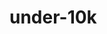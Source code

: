 # under-10k
<!DOCTYPE html>
<html lang="en">
<head>
    <meta charset="UTF-8">
    <meta http-equiv="X-UA-Compatible" content="IE=edge">
    <meta name="viewport" content="width=device-width, initial-scale=1.0">
    <title>Document</title>
    <style>
         .container1 {
            height: 3400px;
            width: 1000px;
            border: 2px solid black;
            border-radius: 9px;
        }

        #m2 {
            border: 2px solid red;
            height: 600px;
            margin: 6px;
            background-color: bisque;
        }

        #prime {
            border: 2px solid red;
            height: 600px;
            margin: 6px;
            background-color: #cafafa;
        }

        #e7 {
            border: 2px solid red;
            height: 600px;
            margin: 6px;
            background-color: #d2afd2;
        }

        #i {
            border: 2px solid red;
            height: 600px;
            margin: 6px;
            background-color: #b3fcb3;
        }

        #c21 {
            border: 2px solid red;
            height: 600px;
            margin: 6px;
            background-color: #f8d79a;
        }

    </style>
</head>
<body>
    <div class="container1">
        <h1> BEST MOBILES UNDER 10,000</h1>

        <div id="m2">
            <p>
            <h3>
                1. Poco M2
            </h3>
            <img src="https://i.postimg.cc/Wp67rYZb/Screenshot-27.jpg" alt="">
            </p>
        </div>

        <br>
        <br>

        <div id="prime">
            <p>
            <h3>2.Redmi 9 prime</h3>
            <img src="https://i.postimg.cc/NMrJR5h3/Screenshot-6.jpg" alt="">
            </p>
        </div>

        <br>
        <br>
        <div id="e7">
            <p>
            <h3>3. Moto e7 power (if you want a clean android </h3>
            <img src="https://i.postimg.cc/9Ff9ks0M/Screenshot-7.jpg" alt="">
            </p>
        </div>

        <br>
        <br>

        <div id="i">
            <p>
            <h3>4. Redmi 9i </h3>
            <img src="https://i.postimg.cc/GmLbz1m7/Screenshot-8.jpg" alt="">
            </p>
        </div>


        <br>
        <br>

        <div id="c21">
            <p>
            <h3>5. Realme C21</h3>
            <img src="https://i.postimg.cc/x1ZMS5h2/Screenshot-9.jpg" alt="">
            </p>
    
</body>
</html>
